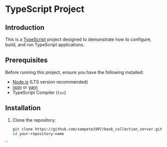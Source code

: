 # TypeScript Project

## Introduction
This is a [TypeScript](https://www.typescriptlang.org/) project designed to demonstrate how to configure, build, and run TypeScript applications.

## Prerequisites
Before running this project, ensure you have the following installed:
- [Node.js](https://nodejs.org/) (LTS version recommended)
- [npm](https://www.npmjs.com/) or [yarn](https://yarnpkg.com/)
- TypeScript Compiler (`tsc`)

## Installation

1. Clone the repository:
   ```bash
   git clone https://github.com/sampete1997/book_collection_server.git
   cd your-repository-name
``
